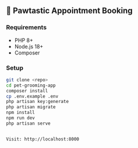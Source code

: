 ## 🐾 Pawtastic Appointment Booking

### Requirements
- PHP 8+
- Node.js 18+
- Composer

### Setup

```bash
git clone <repo>
cd pet-grooming-app
composer install
cp .env.example .env
php artisan key:generate
php artisan migrate
npm install
npm run dev
php artisan serve


Visit: http://localhost:8000
